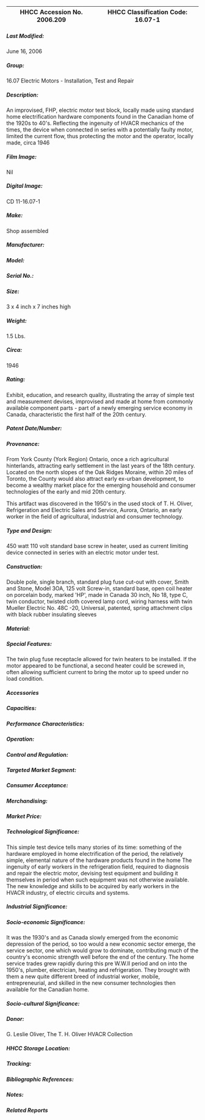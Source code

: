 | **HHCC Accession No. 2006.209** |**HHCC Classification Code:  16.07-1**|
| ----------- | ----------- |

##### Last Modified:
June 16, 2006

##### Group:
16.07 Electric Motors - Installation, Test and Repair

##### Description:
An improvised, FHP, electric motor test block, locally made using standard home electrification hardware components found in the Canadian home of the 1920s to 40's. Reflecting the ingenuity of HVACR mechanics of the times, the device when connected in series with a potentially faulty motor, limited the current flow, thus protecting the 
motor and the operator, locally made, circa 1946

##### Film Image:
Nil

##### Digital Image:
CD 11-16.07-1

##### Make:
Shop assembled

##### Manufacturer:


##### Model:


##### Serial No.:


##### Size:
3 x 4 inch x 7 inches high

##### Weight:
1.5 Lbs.

##### Circa:
1946

##### Rating:
Exhibit, education, and research quality, illustrating the array of simple test and measurement devises, improvised and made at home from commonly available component parts - part of a newly emerging service economy in Canada, characteristic the first half of the 20th century.

##### Patent Date/Number:


##### Provenance:
From York County (York Region) Ontario, once a rich agricultural hinterlands, attracting early settlement in the last years of the 18th century. Located on the north slopes of the Oak Ridges Moraine, within 20 miles of Toronto, the County would also attract early ex-urban development, to become a wealthy market place for the emerging household and consumer technologies of the early and mid 20th century. 

This artifact was discovered in the 1950's in the used stock of T. H. Oliver, Refrigeration and Electric Sales and Service, Aurora, Ontario, an early worker in the field of agricultural, industrial and consumer technology.

##### Type and Design:
450 watt 110 volt standard base screw in heater, used as current limiting device connected in series with an electric motor under test.

##### Construction:
Double pole, single branch, standard plug fuse cut-out with cover, Smith and Stone, Model 3OA, 125 volt
Screw-in, standard base, open coil heater on porcelain body, marked 'HP', made in Canada 
30 inch, No 18,  type C, twin conductor, twisted cloth covered lamp cord, wiring harness with twin Mueller Electric No. 48C -20, Universal,  patented, spring attachment clips with black rubber insulating sleeves

##### Material:


##### Special Features:
The twin plug fuse receptacle allowed for twin heaters to be installed. If the motor appeared to be functional, a second heater could be screwed in, often  allowing sufficient current to bring the motor up to speed under no load condition.

##### Accessories


##### Capacities:


##### Performance Characteristics:


##### Operation:


##### Control and Regulation:


##### Targeted Market Segment:


##### Consumer Acceptance:


##### Merchandising:


##### Market Price:


##### Technological Significance:
This simple test device tells many stories of its time: 
something of the hardware employed in home electrification of the period,
 the relatively simple, elemental nature of the hardware products found in the home 
The ingenuity of early workers in the refrigeration field, required to diagnosis and repair the electric motor, devising test equipment and building it themselves in period when such equipment was not otherwise available. 
The new knowledge and skills to be acquired by early workers in the HVACR industry, of electric circuits and systems.

##### Industrial Significance:


##### Socio-economic Significance:
It was the 1930's and as Canada slowly emerged from the economic depression of the period, so too would a new economic sector emerge, the service sector, one which would grow to dominate, contributing much of the country's economic strength well before the end of the century. 
The home service trades grew rapidly during this pre W.W.II period and on into the 1950's, plumber, electrician, heating and refrigeration. They brought with them a new quite different breed of industrial worker, mobile, entrepreneurial, and skilled in the new consumer technologies then available for the Canadian home.

##### Socio-cultural Significance:


##### Donor:
G. Leslie Oliver, The T. H. Oliver HVACR Collection

##### HHCC Storage Location:


##### Tracking:


##### Bibliographic References:


##### Notes:


##### Related Reports

